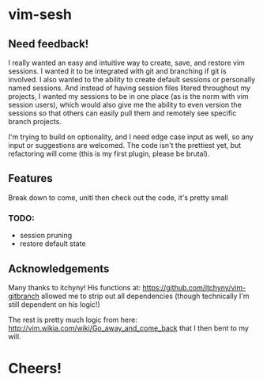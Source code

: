 # vim-sesh

## Need feedback!
I really wanted an easy and intuitive way to create, save, and restore vim sessions. I wanted it to be integrated with git and branching if git is involved. I also wanted to the ability to create default sessions or personally named sessions. And instead of having session files litered throughout my projects, I wanted my sessions to be in one place (as is the norm with vim session users), which would also give me the ability to even version the sessions so that others can easily pull them and remotely see specific branch projects. 

I'm trying to build on optionality, and I need edge case input as well, so any input or suggestions are welcomed. The code isn't the prettiest yet, but refactoring will come (this is my first plugin, please be brutal).

## Features
Break down to come, unitl then check out the code, it's pretty small

### TODO:
* session pruning
* restore default state

## Acknowledgements 
Many thanks to itchyny!
His functions at: https://github.com/itchyny/vim-gitbranch allowed me to strip out all dependencies (though technically I'm still dependent on his logic!)

The rest is pretty much logic from here: http://vim.wikia.com/wiki/Go_away_and_come_back that I then bent to my will.

# Cheers!
